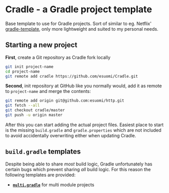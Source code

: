 # Cradle - a Gradle project template

Base template to use for Gradle projects. Sort of similar to eg. Netflix'
[gradle-template](https://github.com/Netflix/gradle-template), only more
lightweight and suited to my personal needs.

## Starting a new project

**First**, create a Git repository as Cradle fork locally
```bash
git init project-name
cd project-name
git remote add cradle https://github.com/esuomi/Cradle.git
```

**Second**, init repository at GitHub like you normally would, add it as remote
to `project-name` and merge the contents:
```bash
git remote add origin git@github.com:esuomi/http.git
git fetch --all
git checkout cradle/master
git push -u origin master
```

After this you can start adding the actual project files. Easiest place to start
is the missing `build.gradle` and `gradle.properties` which are not included to
avoid accidentally overwriting either when updating Cradle.

## `build.gradle` templates

Despite being able to share _most_ build logic, Gradle unfortunately has certain bugs which prevent sharing
_all_ build logic. For this reason the following templates are provided:

 - [**`multi.gradle`**](templates/multi.gradle) for multi module projects
